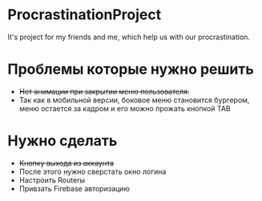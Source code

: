 # ProcrastinationProject
It's project for my friends and me, which help us with our procrastination.

# Проблемы которые нужно решить
- ~~Нет анимации при закрытии меню пользователя.~~
- Так как в мобильной версии, боковое меню становится бургером, меню остается за кадром и его можно прожать кнопкой TAB

# Нужно сделать
- ~~Кнопку выхода из аккаунта~~
- После этого нужно сверстать окно логина
- Настроить Routerы
- Привзать Firebase авторизацию
